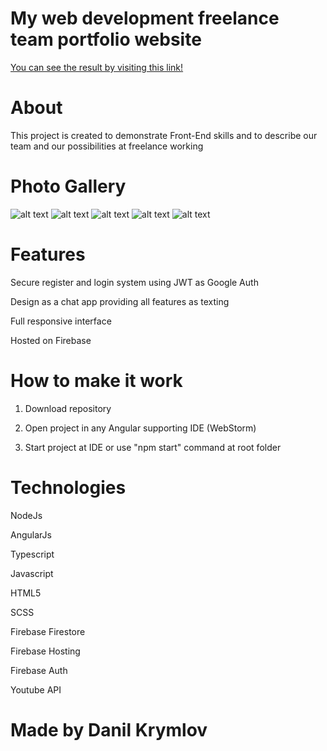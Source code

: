 # My web development freelance team portfolio website
[You can see the result by visiting this link!](https://krymlov-team.web.app/)
# About
This project is created to demonstrate Front-End skills and to describe our team and our possibilities at freelance working

# Photo Gallery
![alt text](https://imgur.com/F09Kdc0.jpg)
![alt text](https://imgur.com/Qa3fAgH.jpg)
![alt text](https://imgur.com/7qbhjIU.jpg)
![alt text](https://imgur.com/Flw8byh.jpg)
![alt text](https://imgur.com/TAlsJP6.jpg)

# Features

Secure register and login system using JWT as Google Auth

Design as a chat app providing all features as texting

Full responsive interface

Hosted on Firebase 

# How to make it work
1) Download repository

2) Open project in any Angular supporting IDE (WebStorm)

3) Start project at IDE or use "npm start" command at root folder
# Technologies
NodeJs

AngularJs

Typescript

Javascript

HTML5

SCSS

Firebase Firestore

Firebase Hosting

Firebase Auth

Youtube API

# Made by Danil Krymlov
